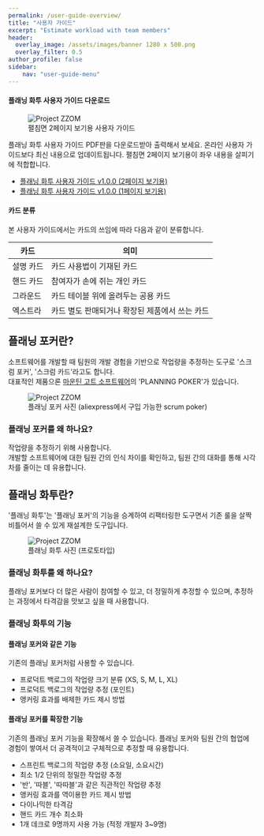 ```yaml
---
permalink: /user-guide-overview/
title: "사용자 가이드"
excerpt: "Estimate workload with team members"
header:
  overlay_image: /assets/images/banner 1280 x 500.png
  overlay_filter: 0.5
author_profile: false
sidebar:
    nav: "user-guide-menu"
---
```


#### 플래닝 화투 사용자 가이드 다운로드

<figure>
<img alt="Project ZZOM" src="{{ site.baseurl }}/assets/images/user-guide/user-guide-pdf.png">
<figcaption>펼침면 2페이지 보기용 사용자 가이드</figcaption>
</figure>

플래닝 화투 사용자 가이드 PDF판을 다운로드받아 출력해서 보세요.
온라인 사용자 가이드보다 최신 내용으로 업데이트됩니다.
펼침면 2페이지 보기용이 좌우 내용을 살피기에 적합합니다.

* <a href="https://github.com/project-zzom/planning-hwatu/raw/master/download/Planning%20Hwatu%20User%20Guide%20(ko%20-%20spread).pdf">플래닝 화투 사용자 가이드 v1.0.0 (2페이지 보기용)</a>
* <a href="https://github.com/project-zzom/planning-hwatu/raw/master/download/Planning%20Hwatu%20User%20Guide%20(ko%20-%20page).pdf">플래닝 화투 사용자 가이드 v1.0.0 (1페이지 보기용)</a>

#### 카드 분류

본 사용자 가이드에서는 카드의 쓰임에 따라 다음과 같이 분류합니다.

| 카드 | 의미 | 
| - | - |
| 설명 카드	| 카드 사용법이 기재된 카드 |
| 핸드 카드	| 참여자가 손에 쥐는 개인 카드 |
| 그라운드 | 카드	테이블 위에 올려두는 공용 카드 |
| 엑스트라 | 카드	별도 판매되거나 확장된 제품에서 쓰는 카드 |

## 플래닝 포커란?

 소프트웨어를 개발할 때 팀원의 개발 경험을 기반으로 작업량을 추정하는 도구로 '스크럼 포커', '스크럼 카드'라고도 합니다.<br/>
대표적인 제품으론 <a href="https://www.mountaingoatsoftware.com/" target="_blank">마운틴 고트 소프트웨어</a>의 'PLANNING POKER'가 있습니다.

<figure>
<img alt="Project ZZOM" src="{{ site.baseurl }}/assets/images/goods/planning-poker/planning-poker-goods.png">
<figcaption>플래닝 포커 사진 (aliexpress에서 구입 가능한 scrum poker)</figcaption>
</figure>

### 플래닝 포커를 왜 하나요?

작업량을 추정하기 위해 사용합니다.<br/>
개발할 소프트웨어에 대한 팀원 간의 인식 차이를 확인하고, 팀원 간의 대화를 통해 시각차를 줄이는 데 유용합니다.

## 플래닝 화투란?

'플래닝 화투'는 '플래닝 포커'의 기능을 승계하여 리팩터링한 도구면서 기존 룰을 살짝 비틀어서 쓸 수 있게 재설계한 도구입니다.

<figure>
<img alt="Project ZZOM" src="{{ site.baseurl }}/assets/images/goods/planning-hwatu/planning-hwatu-goods.png">
<figcaption>플래닝 화투 사진 (프로토타입)</figcaption>
</figure>

### 플래닝 화투를 왜 하나요?

플래닝 포커보다 더 많은 사람이 참여할 수 있고, 더 정밀하게 추정할 수 있으며, 추정하는 과정에서 타격감을 맛보고 싶을 때 사용합니다.

### 플래닝 화투의 기능

#### 플래닝 포커와 같은 기능

기존의 플래닝 포커처럼 사용할 수 있습니다.

* 프로덕트 백로그의 작업량 크기 분류 (XS, S, M, L, XL)
* 프로덕트 백로그의 작업량 추정 (포인트)
* 앵커링 효과를 배제한 카드 제시 방법

#### 플래닝 포커를 확장한 기능

기존의 플래닝 포커 기능을 확장해서 쓸 수 있습니다.
플래닝 포커와 팀원 간의 협업에 경험이 쌓여서 더 공격적이고 구체적으로 추정할 때 유용합니다.

* 스프린트 백로그의 작업량 추정 (소요일, 소요시간)
* 최소 1/2 단위의 정밀한 작업량 추정
* '반', '따블', '따따블'과 같은 직관적인 작업량 추정
* 앵커링 효과를 역이용한 카드 제시 방법
* 다이나믹한 타격감
* 핸드 카드 개수 최소화
* 1개 데크로 9명까지 사용 가능 (적정 개발자 3~9명)




